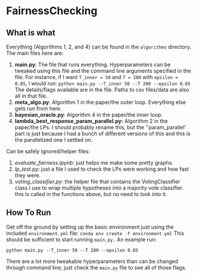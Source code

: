 # FairnessChecking

## What is what
Everything (Algorithms 1, 2, and 4) can be found in the `algorithms` directory. The main files here are:
1. **main.py**: The file that runs everything. Hyperparameters can be tweaked using this file and the command line arguments specified in the file. For instance, if I want `T_inner = 50` and `T = 200` with `epsilon = 0.05`, I would run:
`python main.py --T_inner 50 --T 200 --epsilon 0.05`
The details/flags available are in the file. Paths to csv files/data are also all in that file.
1. **meta_algo.py**: Algorithm 1 in the paper/the outer loop. Everything else gets run from here.
1. **bayesian_oracle.py**: Algorithm 4 in the paper/the inner loop.
1. **lambda_best_response_param_parallel.py:** Algorithm 2 in the paper/the LPs. I should probably rename this, but the ''param_parallel' part is just because I had a bunch of different versions of this and this is the parallelized one I settled on.

Can be safely ignored/helper files:
1. *evaluate_fairness.ipynb*: just helps me make some pretty graphs.
1. *lp_test.py*: just a file I used to check the LPs were working and how fast they were.
1. *voting_classifier.py*: the helper file that contains the VotingClassifier class I use to wrap multiple hypotheses into a majority vote classifier. this is called in the functions above, but no need to look into it.

## How To Run
Get off the ground by setting up the basic environment just using the included `environment.yml` file:
`conda env create -f environment.yml`
This should be sufficient to start running `main.py.` An example run:

`python main.py --T_inner 50 --T 200 --epsilon 0.05`

There are a lot more tweakable hyperparameters than can be changed through command line; just check the `main.py` file to see all of those flags.
